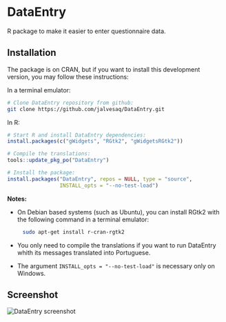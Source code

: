 # DataEntry

R package to make it easier to enter questionnaire data.

## Installation

The package is on CRAN, but if you want to install this development version,
you may follow these instructions:

In a terminal emulator:

```sh
# Clone DataEntry repository from github:
git clone https://github.com/jalvesaq/DataEntry.git
```

In R:

```r
# Start R and install DataEntry dependencies:
install.packages(c("gWidgets", "RGtk2", "gWidgetsRGtk2"))

# Compile the translations:
tools::update_pkg_po("DataEntry")

# Install the package:
install.packages("DataEntry", repos = NULL, type = "source",
                 INSTALL_opts = "--no-test-load")
```

**Notes:**

  - On Debian based systems (such as Ubuntu), you can install RGtk2 with the
    following command in a terminal emulator:

```sh
     sudo apt-get install r-cran-rgtk2
```

  - You only need to compile the translations if you want to run DataEntry
    whith its messages translated into Portuguese.

  - The argument `INSTALL_opts = "--no-test-load"` is necessary only on
    Windows.

## Screenshot

![DataEntry screenshot](https://raw.githubusercontent.com/jalvesaq/DataEntry/master/man/figures/Screenshot.png "DataEntry screenshot")
